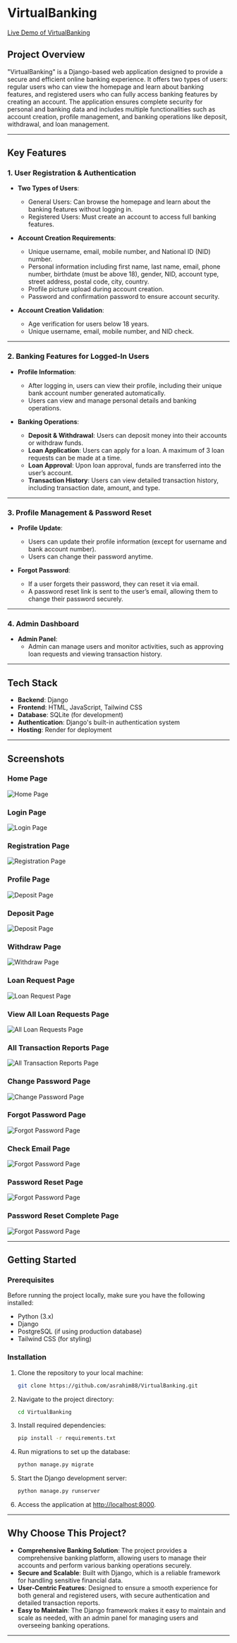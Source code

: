 # VirtualBanking

[Live Demo of VirtualBanking](https://virtualbanking.onrender.com/)

## Project Overview
"VirtualBanking" is a Django-based web application designed to provide a secure and efficient online banking experience. It offers two types of users: regular users who can view the homepage and learn about banking features, and registered users who can fully access banking features by creating an account. The application ensures complete security for personal and banking data and includes multiple functionalities such as account creation, profile management, and banking operations like deposit, withdrawal, and loan management.

---

## Key Features

### 1. User Registration & Authentication
- **Two Types of Users**:
  - General Users: Can browse the homepage and learn about the banking features without logging in.
  - Registered Users: Must create an account to access full banking features.
  
- **Account Creation Requirements**:
  - Unique username, email, mobile number, and National ID (NID) number.
  - Personal information including first name, last name, email, phone number, birthdate (must be above 18), gender, NID, account type, street address, postal code, city, country.
  - Profile picture upload during account creation.
  - Password and confirmation password to ensure account security.

- **Account Creation Validation**:
  - Age verification for users below 18 years.
  - Unique username, email, mobile number, and NID check.

---

### 2. Banking Features for Logged-In Users
- **Profile Information**:
  - After logging in, users can view their profile, including their unique bank account number generated automatically.
  - Users can view and manage personal details and banking operations.

- **Banking Operations**:
  - **Deposit & Withdrawal**: Users can deposit money into their accounts or withdraw funds.
  - **Loan Application**: Users can apply for a loan. A maximum of 3 loan requests can be made at a time.
  - **Loan Approval**: Upon loan approval, funds are transferred into the user’s account.
  - **Transaction History**: Users can view detailed transaction history, including transaction date, amount, and type.

---

### 3. Profile Management & Password Reset
- **Profile Update**:
  - Users can update their profile information (except for username and bank account number).
  - Users can change their password anytime.

- **Forgot Password**:
  - If a user forgets their password, they can reset it via email.
  - A password reset link is sent to the user’s email, allowing them to change their password securely.

---

### 4. Admin Dashboard
- **Admin Panel**: 
  - Admin can manage users and monitor activities, such as approving loan requests and viewing transaction history.

---

## Tech Stack
- **Backend**: Django
- **Frontend**: HTML, JavaScript, Tailwind CSS
- **Database**: SQLite (for development)
- **Authentication**: Django's built-in authentication system
- **Hosting**: Render for deployment

---

## Screenshots

### Home Page
![Home Page](https://github.com/asrahim88/VirtualBanking/blob/main/screenShots/HomePage.png)

### Login Page
![Login Page](https://github.com/asrahim88/VirtualBanking/blob/main/screenShots/loginPage.png)

### Registration Page
![Registration Page](https://github.com/asrahim88/VirtualBanking/blob/main/screenShots/registrationPage.png)

### Profile Page
![Deposit Page](https://github.com/asrahim88/VirtualBanking/blob/main/screenShots/profilePageUpdated.png)

### Deposit Page
![Deposit Page](https://github.com/asrahim88/VirtualBanking/blob/main/screenShots/depositMoneyPage.png)

### Withdraw Page
![Withdraw Page](https://github.com/asrahim88/VirtualBanking/blob/main/screenShots/withdrawPage.png)

### Loan Request Page
![Loan Request Page](https://github.com/asrahim88/VirtualBanking/blob/main/screenShots/loanRequestPage.png)

### View All Loan Requests Page
![All Loan Requests Page](https://github.com/asrahim88/VirtualBanking/blob/main/screenShots/showAllLoanRequestsPage%20.png)

### All Transaction Reports Page
![All Transaction Reports Page](https://github.com/asrahim88/VirtualBanking/blob/main/screenShots/allTransaction%20reoprtsPage.png)

### Change Password Page
![Change Password Page](https://github.com/asrahim88/VirtualBanking/blob/main/screenShots/passwordChangePage.png)

### Forgot Password Page
![Forgot Password Page](https://github.com/asrahim88/VirtualBanking/blob/main/screenShots/forgotPasswordPage.png)

### Check Email Page
![Forgot Password Page](https://github.com/asrahim88/VirtualBanking/blob/main/screenShots/checkEmailPage.png)

### Password Reset Page
![Forgot Password Page](https://github.com/asrahim88/VirtualBanking/blob/main/screenShots/resetPasswordForm.png)

### Password Reset Complete Page
![Forgot Password Page](https://github.com/asrahim88/VirtualBanking/blob/main/screenShots/passwordResetCompletePage.png)


---

## Getting Started

### Prerequisites
Before running the project locally, make sure you have the following installed:
- Python (3.x)
- Django
- PostgreSQL (if using production database)
- Tailwind CSS (for styling)

### Installation

1. Clone the repository to your local machine:

    ```bash
    git clone https://github.com/asrahim88/VirtualBanking.git
    ```

2. Navigate to the project directory:

    ```bash
    cd VirtualBanking
    ```

3. Install required dependencies:

    ```bash
    pip install -r requirements.txt
    ```

4. Run migrations to set up the database:

    ```bash
    python manage.py migrate
    ```

5. Start the Django development server:

    ```bash
    python manage.py runserver
    ```

6. Access the application at [http://localhost:8000](http://localhost:8000).

---

## Why Choose This Project?

- **Comprehensive Banking Solution**: The project provides a comprehensive banking platform, allowing users to manage their accounts and perform various banking operations securely.
- **Secure and Scalable**: Built with Django, which is a reliable framework for handling sensitive financial data.
- **User-Centric Features**: Designed to ensure a smooth experience for both general and registered users, with secure authentication and detailed transaction reports.
- **Easy to Maintain**: The Django framework makes it easy to maintain and scale as needed, with an admin panel for managing users and overseeing banking operations.

---

